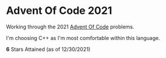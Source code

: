 # Advent Of Code 2021

Working through the 2021 [Advent Of Code](https://adventofcode.com/) problems.

I'm choosing C++ as I'm most comfortable within this language.

**6** Stars Attained (as of 12/30/2021)